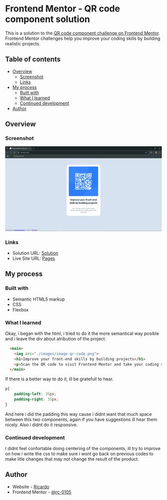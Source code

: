 # Frontend Mentor - QR code component solution

This is a solution to the [QR code component challenge on Frontend Mentor](https://www.frontendmentor.io/challenges/qr-code-component-iux_sIO_H). Frontend Mentor challenges help you improve your coding skills by building realistic projects. 

## Table of contents

- [Overview](#overview)
  - [Screenshot](#screenshot)
  - [Links](#links)
- [My process](#my-process)
  - [Built with](#built-with)
  - [What I learned](#what-i-learned)
  - [Continued development](#continued-development)
- [Author](#author)

## Overview

### Screenshot

![Screnshot of the final product made for the challenge](./screenshot.png)

### Links

- Solution URL: [Solution](https://github.com/rc-0105/QR_code_component)
- Live Site URL: [Pages](https://rc-0105.github.io/QR_code_component/)

## My process

### Built with

- Semantic HTML5 markup
- CSS 
- Flexbox

### What I learned

Okay, i began with the html, i tried to do it the more semantical way posible and i leave the div about atribution of the project.

```html
  <main>
    <img src="./images/image-qr-code.png">
    <h1>Improve your front-end skills by building projects</h1>
    <p>Scan the QR code to visit Frontend Mentor and take your coding skills to the next level</p>
  </main>
```
If there is a better way to do it, ill be gratefull to hear.
```css
p{
    padding-left: 35px;
    padding-right: 35px;
}
```
And here i did the padding this way cause i didnt want that much space between this two components, again if you have suggestions ill hear them nicely. Also i didnt do it responsive.


### Continued development

I didnt feel confortable doing centering of the components, ill try to improve on how i write the css to make sure i wont go back on previous codes to make litle changes that may not change the result of the product.


## Author

- Website - [Ricardo](https://github.com/rc-0105)
- Frontend Mentor - [@rc-0105](https://www.frontendmentor.io/profile/rc-0105)


